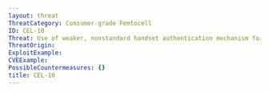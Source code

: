```yaml
---
layout: threat
ThreatCategory: Consumer-grade Femtocell
ID: CEL-10
Threat: Use of weaker, nonstandard handset authentication mechanism for consumer-grade femtocells
ThreatOrigin:
ExploitExample:
CVEExample:
PossibleCountermeasures: {}
title: CEL-10
---
```

